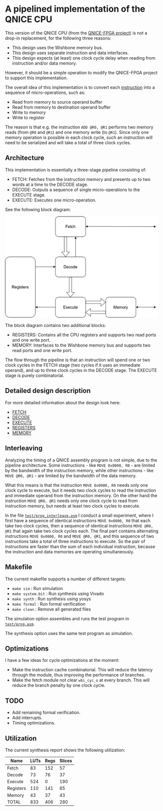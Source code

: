 # A pipelined implementation of the QNICE CPU

This version of the QNICE CPU (from the [QNICE-FPGA
project](https://github.com/sy2002/QNICE-FPGA)) is not a drop-in replacement,
for the following three reasons:
* This design uses the Wishbone memory bus.
* This design uses separate instruction and data interfaces.
* This design expects (at least) one clock cycle delay when reading from
  instruction and/or data memory.

However, it should be a simple operation to modify the QNICE-FPGA project to
support this implementation.

The overall idea of this implementation is to convert each
[instruction](https://github.com/sy2002/QNICE-FPGA/blob/master/doc/intro/qnice_intro.pdf)
into a sequence of micro-operations, such as:
* Read from memory to source operand buffer
* Read from memory to destination operand buffer
* Write to memory
* Write to register

The reason is that e.g. the instruction `ADD @R0, @R1` performs two memory
reads (from `@R0` and `@R1`) and one memory write (to `@R1`). Since only one
memory operation is possible in each clock cycle, such an instruction will
need to be serialized and will take a total of three clock cycles.


## Architecture
This implementation is essentially a three-stage pipeline consisting of:

* FETCH: Fetches from the instruction memory and presents up to two words at a
  time to the DECODE stage.
* DECODE: Outputs a sequence of single micro-operations to the EXECUTE stage.
* EXECUTE: Executes one micro-operation.

See the following block diagram:

![Block Diagram](doc/cpu.png)

The block diagram contains two additional blocks:
* REGISTERS: Contains all the CPU registers and supports two read ports and one
  write port.
* MEMORY: Interfaces to the Wishbone memory bus and supports two read ports and
  one write port.

The flow through the pipeline is that an instruction will spend one or two
clock cycles in the FETCH stage (two cycles if it uses an immediate operand),
and up to three clock cycles in the DECODE stage. The EXECUTE stage is purely
combinatorial.


## Detailed design description
For more detailed information about the design look here:
* [FETCH](src/fetch/README.md)
* [DECODE](src/decode/README.md)
* [EXECUTE](src/execute/README.md)
* [REGISTERS](src/registers/README.md)
* [MEMORY](src/memory/README.md)

## Interleaving
Analyzing the timing of a QNICE assembly program is not simple, due to the
pipeline architecture. Some instructions - like `MOVE 0x0000, R0` - are limited
by the bandwidth of the instruction memory, while other instructions - like
`MOVE @R0, @R1` - are limited by the bandwidth of the data memory.

What this means is that the instruction `MOVE 0x0000, R0` needs only one clock
cycle to execute, but it needs two clock cycles to read the instruction and
immediate operand from the instruction memory. On the other hand the
instruction `MOVE @R0, @R1` needs only one clock cycle to read from instruction
memory, but needs at least two clock cycles to execute.

In the file [`test/prog_interleave.asm`](test/prog_interleave.asm) I conduct a
small experiment, where I first have a sequence of identical instructions `MOVE
0x0000, R0` that each take two clock cycles, then a sequence of identical
instructions `MOVE @R0, @R1` that again take two clock cycles each. The final
part contains alternating instructions `MOVE 0x0000, R0` and `MOVE @R0, @R1`,
and this sequence of two instructions take a total of three instructions to
execute. So the pair of instructions are faster than the sum of each individual
instruction, because the instruction and data memories are operating
simultaneously.


## Makefile
The current makefile supports a number of different targets:
* `make sim`        : Run simulation
* `make system.bit` : Run synthesis using Vivado
* `make synth`      : Run synthesis using yosys
* `make formal`     : Run formal verification
* `make clean`      : Remove all generated files

The simulation option assembles and runs the test program in
[`test/prog.asm`](test/prog.asm).

The synthesis option uses the same test program as simulation.


## Optimizations
I have a few ideas for cycle optimizations at the moment:
* Make the instruction cache combinatorial. This will reduce the latency
  through the module, thus improving the performance of branches.
* Make the fetch module not clear `wbi_cyc_o` at every branch. This will reduce
  the branch penalty by one clock cycle.


## TODO
* Add remaining formal verification.
* Add interrupts.
* Timing optimizations.


## Utilization

The current synthesis report shows the following utilization:

|   Name    | LUTs | Regs | Slices |
| --------- | ---- | ---- | ------ |
| Fetch     |   83 |  152 |    57  |
| Decode    |   73 |   76 |    37  |
| Execute   |  524 |    0 |   190  |
| Registers |  110 |  141 |    65  |
| Memory    |   43 |   37 |    43  |
| TOTAL     |  833 |  406 |   280  |


